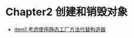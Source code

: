 # Chapter2 创建和销毁对象

* [item1 考虑使用静态工厂方法代替构造器](/effective-java-chapter2/src/main/java/com/izhengyin/effective/java/chapter2/item1/)